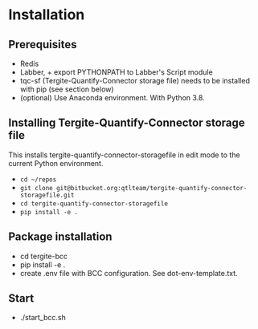 # Installation

## Prerequisites
* Redis
* Labber, + export PYTHONPATH to Labber's Script module
* tqc-sf (Tergite-Quantify-Connector storage file) needs to be installed with pip (see section below)
* (optional) Use Anaconda environment. With Python 3.8.

## Installing Tergite-Quantify-Connector storage file
This installs tergite-quantify-connector-storagefile in edit mode to the current Python environment.

* `cd ~/repos`
* `git clone git@bitbucket.org:qtlteam/tergite-quantify-connector-storagefile.git`
* `cd tergite-quantify-connector-storagefile`
* `pip install -e .`

## Package installation
* cd tergite-bcc
* pip install -e .
* create .env file with BCC configuration. See dot-env-template.txt.

## Start
* ./start_bcc.sh
